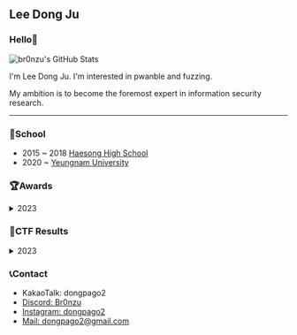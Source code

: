 ## Lee Dong Ju
### Hello👋
![br0nzu's GitHub Stats](https://github-readme-stats.vercel.app/api?username=br0nzu&hide=contribs,prs&theme=buefy)

I'm Lee Dong Ju. I'm interested in pwanble and fuzzing.

My ambition is to become the foremost expert in information security research.

---

### 🏫School
* 2015 ~ 2018 [Haesong High School](https://haeseong-h.gne.go.kr/haeseong-h/main.do)
* 2020 ~ [Yeungnam University](https://www.yu.ac.kr/main/index.do)

### 🏆Awards
<details>
<summary>2023</summary>
<div markdown="1">
* 지식재산 문제해결학습(IP:PBL) 장려상 
</div>
</details>

### 🚩CTF Results
<details>
<summary>2023</summary>
<div markdown="1">
The 27th Hacking Camp CTF 1st(Team: 어디에도)

The 27th Hacking Camp CTF 1st(Team: 어디에도)

The 27th Hacking Camp CTF 1st(Team: 어디에도)
</div>
</details>

### 📞Contact
* KakaoTalk: dongpago2<br>
* <a href="https://www.discord.com/users/992834301752262656">Discord: Br0nzu</a><br>
* <a href="https://www.instagram.com/dongpago2/">Instagram: dongpago2</a><br>
* <a href="mailto:dongpago2@gmail.com">Mail: dongpago2@gmail.com</a>

